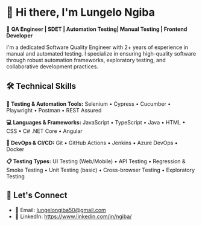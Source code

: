 # 👋 Hi there, I'm Lungelo Ngiba

🎯 **QA Engineer | SDET | Automation Testing| Manual Testing | Frontend Developer**

I'm a dedicated Software Quality Engineer with 2+ years of experience in manual and automated testing. I specialize in ensuring high-quality software through robust automation frameworks, exploratory testing, and collaborative development practices.



## 🛠️ Technical Skills

**🧪 Testing & Automation Tools:**   Selenium • Cypress • Cucumber • Playwright • Postman • REST Assured

**💻 Languages & Frameworks:**   JavaScript • TypeScript • Java • HTML • CSS • C# .NET Core • Angular

**🔄 DevOps & CI/CD:**   Git • GitHub Actions • Jenkins • Azure DevOps • Docker

**📋 Testing Types:**   UI Testing (Web/Mobile) • API Testing  • Regression & Smoke Testing • Unit Testing (basic) • Cross-browser Testing •  Exploratory Testing


## 🤝 Let's Connect

- 📧 Email: lungelongiba50@gmail.com
- 💼 LinkedIn: https://www.linkedin.com/in/ngiba/ 
